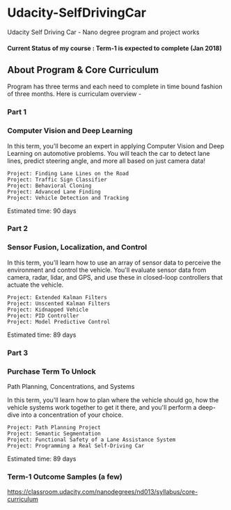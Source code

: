 # Udacity-SelfDrivingCar
Udacity Self Driving Car - Nano degree program and project works

#### Current Status of my course : Term-1 is expected to complete (Jan 2018)

## About Program & Core Curriculum
Program has three terms and each need to complete in time bound fashion of three months. Here is curriculam overview - 

### Part 1
### Computer Vision and Deep Learning

In this term, you'll become an expert in applying Computer Vision and Deep Learning on automotive problems. You will teach the car to detect lane lines, predict steering angle, and more all based on just camera data!

    Project: Finding Lane Lines on the Road
    Project: Traffic Sign Classifier
    Project: Behavioral Cloning
    Project: Advanced Lane Finding
    Project: Vehicle Detection and Tracking
    
Estimated time: 90 days 

### Part 2 
### Sensor Fusion, Localization, and Control

In this term, you'll learn how to use an array of sensor data to perceive the environment and control the vehicle. You'll evaluate sensor data from camera, radar, lidar, and GPS, and use these in closed-loop controllers that actuate the vehicle.

    Project: Extended Kalman Filters
    Project: Unscented Kalman Filters
    Project: Kidnapped Vehicle
    Project: PID Controller
    Project: Model Predictive Control

Estimated time: 89 days

### Part 3
### Purchase Term To Unlock
Path Planning, Concentrations, and Systems



In this term, you'll learn how to plan where the vehicle should go, how the vehicle systems work together to get it there, and you'll perform a deep-dive into a concentration of your choice.

    Project: Path Planning Project
    Project: Semantic Segmentation
    Project: Functional Safety of a Lane Assistance System
    Project: Programming a Real Self-Driving Car

Estimated time: 89 days


### Term-1 Outcome Samples (a few)
https://classroom.udacity.com/nanodegrees/nd013/syllabus/core-curriculum
